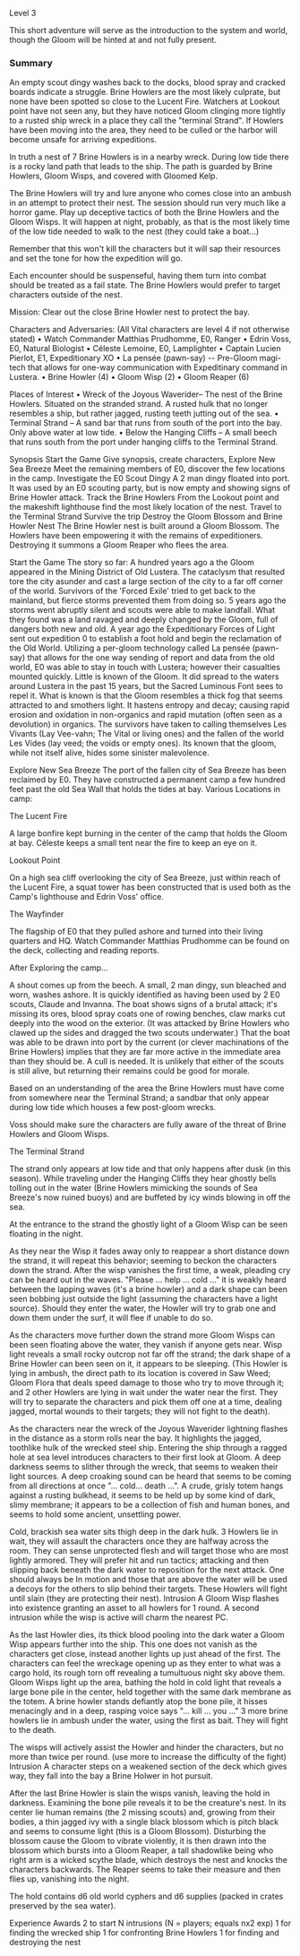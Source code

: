 Level 3

This short adventure will serve as the introduction to the system and world, though the Gloom will be hinted at and not fully present.

### Summary

An empty scout dingy washes back to the docks, blood spray and cracked boards indicate a struggle. Brine Howlers are the most likely culprate, but none have been spotted so close to the Lucent Fire. Watchers at Lookout point have not seen any, but they have noticed Gloom clinging more tightly to a rusted ship wreck in a place they call the "terminal Strand". If Howlers have been moving into the area, they need to be culled or the harbor will become unsafe for arriving expeditions.

In truth a nest of 7 Brine Howlers is in a nearby wreck. During low tide there is a rocky land path that leads to the ship. The path is guarded by Brine Howlers, Gloom Wisps, and covered with Gloomed Kelp.

The Brine Howlers will try and lure anyone who comes close into an ambush in an attempt to protect their nest. The session should run very much like a horror game. Play up deceptive tactics of both the Brine Howlers and the Gloom Wisps. It will happen at night, probably, as that is the most likely time of the low tide needed to walk to the nest (they could take a boat...)

Remember that this won't kill the characters but it will sap their resources and set the tone for how the expedition will go.

Each encounter should be suspenseful, having them turn into combat should be treated as a fail state. The Brine Howlers would prefer to target characters outside of the nest.

Mission: Clear out the close Brine Howler nest to protect the bay.

Characters and Adversaries:
(All Vital characters are level 4 if not otherwise stated)
    • Watch Commander Matthias Prudhomme, E0, Ranger
    • Edrin Voss, E0, Natural Biologist
    • Céleste Lemoine, E0, Lamplighter
    • Captain Lucien Pierlot, E1, Expeditionary XO
    • La pensée (pawn-say)  -- Pre-Gloom magi-tech that allows for one-way communication with Expeditinary command in Lustera.
    • Brine Howler (4)
    • Gloom Wisp (2)
    • Gloom Reaper (6)

Places of Interest
    • Wreck of the Joyous Waverider– The nest of the Brine Howlers. Situated on the stranded strand. A rusted hulk that no longer resembles a ship, but rather jagged, rusting teeth jutting out of the sea.
    • Terminal Strand – A sand bar that runs from south of the port into the bay. Only above water at low tide.
    • Below the Hanging Cliffs – A small beech that runs south from the port under hanging cliffs to the Terminal Strand.

Synopsis
Start the Game
    Give synopsis, create characters, 
Explore New Sea Breeze
    Meet the remaining members of E0, discover the few locations in the camp.
Investigate the E0 Scout Dingy
    A 2 man dingy floated into port. It was used by an E0 scouting party, but is now empty and showing signs of Brine Howler attack.
Track the Brine Howlers
    From the Lookout point and the makeshift lighthouse find the most likely location of the nest.
Travel to the Terminal Strand
    Survive the trip
Destroy the Gloom Blossom and Brine Howler Nest
    The Brine Howler nest is built around a Gloom Blossom. The Howlers have been empowering it with the remains of expeditioners. Destroying it summons a Gloom Reaper who flees the area.
    
    
Start the Game
The story so far: A hundred years ago a the Gloom appeared in the Mining District of Old Lustera. The cataclysm that resulted tore the city asunder and cast a large section of the city to a far off corner of the world. Survivors of the 'Forced Exile' tried to get back to the mainland, but fierce storms prevented them from doing so.
  5 years ago the storms went abruptly silent and scouts were able to make landfall. What they found was a land ravaged and deeply changed by the Gloom, full of dangers both new and old. A year ago the Expeditionary Forces of Light sent out expedition 0 to establish a foot hold and begin the reclamation of the Old World. Utilizing a per-gloom technology called La pensée (pawn-say) that allows for the one way sending of report and data from the old world, E0 was able to stay in touch with Lustera; however their casualties mounted quickly.
  Little is known of the Gloom. It did spread to the waters around Lustera in the past 15 years, but the Sacred Luminous Font sees to repel it. What is known is that the Gloom resembles a thick fog that seems attracted to and smothers light. It hastens entropy and decay; causing rapid erosion and oxidation in non-organics and rapid mutation (often seen as a devolution) in organics. The survivors have taken to calling themselves Les Vivants (Lay Vee-vahn; The Vital or living ones) and the fallen of the world Les Vides (lay veed; the voids or empty ones). Its known that the gloom, while not itself alive, hides some sinister malevolence.

Explore New Sea Breeze
  The port of the fallen city of Sea Breeze has been reclaimed by E0. They have constructed a permanent camp a few hundred feet past the old Sea Wall that holds the tides at bay. Various Locations in camp:

The Lucent Fire

A large bonfire kept burning in the center of the camp that holds the Gloom at bay. Céleste keeps a small tent near the fire to keep an eye on it.

Lookout Point

On a high sea cliff overlooking the city of Sea Breeze, just within reach of the Lucent Fire, a squat tower has been constructed that is used both as the Camp's lighthouse and Edrin Voss' office.

The Wayfinder

The flagship of E0 that they pulled ashore and turned into their living quarters and HQ. Watch Commander Matthias Prudhomme can be found on the deck, collecting and reading reports.

After Exploring the camp...

A shout comes up from the beech. A small, 2 man dingy, sun bleached and worn, washes ashore. It is quickly identified as having been used by 2 E0 scouts, Claude and Invanna. The boat shows signs of a brutal attack; it's missing its ores, blood spray coats one of rowing benches, claw marks cut deeply into the wood on the exterior. (It was attacked by Brine Howlers who clawed up the sides and dragged the two scouts underwater.) That the boat was able to be drawn into port by the current (or clever machinations of the Brine Howlers) implies that they are far more active in the immediate area than they should be. A cull is needed. It is unlikely that either of the scouts is still alive, but returning their remains could be good for morale.

Based on an understanding of the area the Brine Howlers must have come from somewhere near the Terminal Strand; a sandbar that only appear during low tide which houses a few post-gloom wrecks.

Voss should make sure the characters are fully aware of the threat of Brine Howlers and Gloom Wisps.

The Terminal Strand

The strand only appears at low tide and that only happens after dusk (in this season). While traveling under the Hanging Cliffs they hear ghostly bells tolling out in the water (Brine Howlers mimicking the sounds of Sea Breeze's now ruined buoys) and are buffeted by icy winds blowing in off the sea.

At the entrance to the strand the ghostly light of a Gloom Wisp can be seen floating in the night.

As they near the Wisp it fades away only to reappear a short distance down the strand, it will repeat this behavior; seeming to beckon the characters down the strand. After the wisp vanishes the first time, a weak, pleading cry can be heard out in the waves. "Please … help … cold ..." it is weakly heard between the lapping waves (it's a brine howler) and a dark shape can been seen bobbing just outside the light (assuming the characters have a light source). Should they enter the water, the Howler will try to grab one and down them under the surf, it will flee if unable to do so.

As the characters move further down the strand more Gloom Wisps can been seen floating above the water, they vanish if anyone gets near. Wisp light reveals a small rocky outcrop not far off the strand; the dark shape of a Brine Howler can been seen on it, it appears to be sleeping. (This Howler is lying in ambush, the direct path to its location is covered in Saw Weed; Gloom Flora that deals speed damage to those who try to move through it; and 2 other Howlers are lying in wait under the water near the first. They will try to separate the characters and pick them off one at a time, dealing jagged, mortal wounds to their targets; they will not fight to the death).

As the characters near the wreck of the Joyous Waverider lightning flashes in the distance as a storm rolls near the bay. It highlights the jagged, toothlike hulk of the wrecked steel ship. Entering the ship through a ragged hole at sea level  introduces characters to their first look at  Gloom. A deep darkness seems to slither through the wreck, that seems to weaken their light sources. A deep croaking sound can be heard that seems to be coming from all directions at once "… cold… death …". A crude, grisly totem hangs against a rusting bulkhead, it seems to be held up by some kind of dark, slimy membrane; it appears to be a collection of fish and human bones, and seems to hold some ancient, unsettling power.

Cold, brackish sea water sits thigh deep in the dark hulk. 3 Howlers lie in wait, they will assault the characters once they are halfway across the room. They can sense unprotected flesh and will target those who are most lightly armored. They will prefer hit and run tactics; attacking and then slipping back beneath the dark water to reposition for the next attack. One should always be In motion and those that are above the water will be used a decoys for the others to slip behind their targets. These Howlers will fight until slain (they are protecting their nest).
    Intrusion A Gloom Wisp flashes into existence granting an asset to all howlers for 1 round. A second intrusion while the wisp is active will charm the nearest PC.

As the last Howler dies, its thick blood pooling into the dark water a Gloom Wisp appears further into the ship. This one does not vanish as the characters get close, instead another lights up just ahead of the first.
The characters can feel the wreckage opening up as they enter to what was a cargo hold, its rough torn off revealing a tumultuous night sky above them. Gloom Wisps light up the area, bathing the hold in cold light that reveals a large bone pile in the center, held together with the same dark membrane as the totem. A brine howler stands defiantly atop the bone pile, it hisses menacingly and in a deep, rasping voice says "… kill … you …" 3 more brine howlers lie in ambush under the water, using the first as bait. They will fight to the death.

  The wisps will actively assist the Howler and hinder the characters, but no more than twice per round. (use more to increase the difficulty of the fight)
Intrusion A character steps on a weakened section of the deck which gives way, they fall into  the bay a Brine Holwer in hot pursuit.

After the last Brine Howler is slain the wisps vanish, leaving the hold in darkness. Examining the bone pile reveals it to be the creature's nest. In its center lie human remains (the 2 missing scouts) and, growing from their bodies, a thin jagged ivy with a single black blossom which is pitch black and seems to consume light (this is a Gloom Blossom). Disturbing the blossom cause the Gloom to vibrate violently, it is then drawn into the blossom which bursts into a Gloom Reaper, a tall shadowlike being who right arm is a wicked scythe blade, which destroys the nest and knocks the characters backwards. The Reaper seems to take their measure and then flies up, vanishing into the night.

The hold contains d6 old world cyphers and d6 supplies (packed in crates preserved by the sea water).

Experience Awards
2 to start
N intrusions (N = players; equals nx2 exp)
1 for finding the wrecked ship
1 for confronting Brine Howlers
1 for finding and destroying the nest
